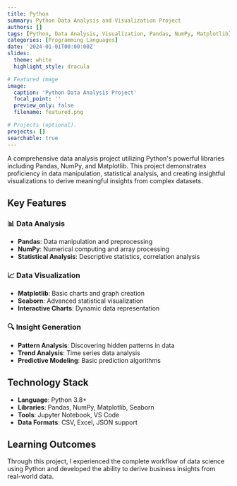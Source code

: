 ```yaml
---
title: Python
summary: Python Data Analysis and Visualization Project
authors: []
tags: [Python, Data Analysis, Visualization, Pandas, NumPy, Matplotlib]
categories: [Programming Languages]
date: '2024-01-01T00:00:00Z'
slides:
  theme: white
  highlight_style: dracula

# Featured image
image:
  caption: 'Python Data Analysis Project'
  focal_point: ''
  preview_only: false
  filename: featured.png

# Projects (optional).
projects: []
searchable: true
---
```


<div class="justify-text">
A comprehensive data analysis project utilizing Python's powerful libraries including Pandas, NumPy, and Matplotlib. This project demonstrates proficiency in data manipulation, statistical analysis, and creating insightful visualizations to derive meaningful insights from complex datasets.

## Key Features

### 📊 Data Analysis
- **Pandas**: Data manipulation and preprocessing
- **NumPy**: Numerical computing and array processing
- **Statistical Analysis**: Descriptive statistics, correlation analysis

### 📈 Data Visualization
- **Matplotlib**: Basic charts and graph creation
- **Seaborn**: Advanced statistical visualization
- **Interactive Charts**: Dynamic data representation

### 🔍 Insight Generation
- **Pattern Analysis**: Discovering hidden patterns in data
- **Trend Analysis**: Time series data analysis
- **Predictive Modeling**: Basic prediction algorithms

## Technology Stack

- **Language**: Python 3.8+
- **Libraries**: Pandas, NumPy, Matplotlib, Seaborn
- **Tools**: Jupyter Notebook, VS Code
- **Data Formats**: CSV, Excel, JSON support

## Learning Outcomes

Through this project, I experienced the complete workflow of data science using Python and developed the ability to derive business insights from real-world data.
</div>
